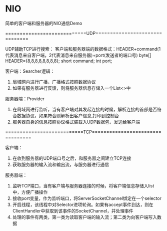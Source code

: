 # NIO
简单的客户端和服务器的NIO通信Demo

============================UDP===============================

UDP辅助TCP进行搜索：
客户端和服务器端的数据格式：HEADER+command(1代表消息来自客户端，2代表消息来自服务器)+port(发送者的端口号)
byte[] HEADER={8,8,8,8,8,8,8,8};
short command;
int port;

客户端：Searcher逻辑：
1. 局域网内进行广播，广播格式按照数据协议
2. 如果有服务器进行反馈，则将服务器信息存储入一个List<>中

服务器端：Provider
1. 在局域网进行监听，当有客户端对其发起连接的时候，解析连接的首部是否符合数据协议，如果符合则解析出客户信息,打印到控制台
2. 服务器自身的信息按照协议格式装载入UDP数据包，发送给客户端


===========================TCP=================================

客户端：
1. 在收到服务器的UDP端口号之后，和服务器之间建立TCP连接
2. 获取服务器的输入流和输出流，与服务器进行通信

服务器端：
1. 监听TCP端口，当有客户端与服务器连接的时候，将客户端信息存储入list中，方便广播操作
2. 接收port变量，作为监听端口，将ServerSocketChannel绑定在一个selector
3. 开启线程，该线程中对Selector进项轮询。如果有accept事件到达，则在ClientHandler中获取到该事件的SocketChannel，并处理事件
4. 处理的事件有两类，第一类为读取客户端的输入流；第二类为向客户端写入数据
